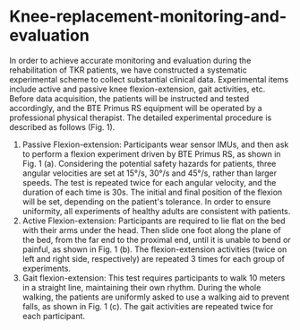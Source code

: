 # Knee-replacement-monitoring-and-evaluation
In order to achieve accurate monitoring and evaluation during the rehabilitation of TKR patients, we have constructed a systematic experimental scheme to collect substantial clinical data. Experimental items include active and passive knee flexion-extension, gait activities, etc. Before data acquisition, the patients will be instructed and tested accordingly, and the BTE Primus RS equipment will be operated by a professional physical therapist. The detailed experimental procedure is described as follows (Fig. 1).
 
1) Passive Flexion-extension: Participants wear sensor IMUs, and then ask to perform a flexion experiment driven by BTE Primus RS, as shown in Fig. 1 (a). Considering the potential safety hazards for patients, three angular velocities are set at 15°/s, 30°/s and 45°/s, rather than larger speeds. The test is repeated twice for each angular velocity, and the duration of each time is 30s. The initial and final position of the flexion will be set, depending on the patient's tolerance. In order to ensure uniformity, all experiments of healthy adults are consistent with patients.
2) Active Flexion-extension: Participants are required to lie flat on the bed with their arms under the head. Then slide one foot along the plane of the bed, from the far end to the proximal end, until it is unable to bend or painful, as shown in Fig. 1 (b). The flexion-extension activities (twice on left and right side, respectively) are repeated 3 times for each group of experiments.
3) Gait flexion-extension: This test requires participants to walk 10 meters in a straight line, maintaining their own rhythm. During the whole walking, the patients are uniformly asked to use a walking aid to prevent falls, as shown in Fig. 1 (c). The gait activities are repeated twice for each participant.
